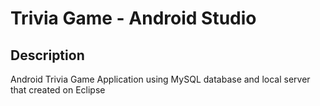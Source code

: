 # Trivia Game - Android Studio
## Description
Android Trivia Game Application using MySQL database and local server that created on Eclipse

